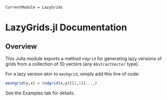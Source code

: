 ```@meta
CurrentModule = LazyGrids
```

# LazyGrids.jl Documentation

## Overview

This Julia module exports a method `ndgrid`
for generating lazy versions of grids
from a collection of 1D vectors
(any `AbstractVector` type).


For a lazy version akin to `meshgrid`,
simply add this line of code:

```julia
meshgrid(y,x) = (ndgrid(x,y)[[2,1]]...,)
```


See the Examples tab for details.
